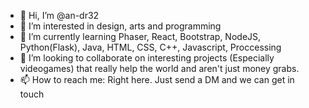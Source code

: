 - 👋 Hi, I’m @an-dr32
- 👀 I’m interested in design, arts and programming
- 🌱 I’m currently learning Phaser, React, Bootstrap, NodeJS, Python(Flask), Java, HTML, CSS, C++, Javascript, Proccessing
- 💞️ I’m looking to collaborate on interesting projects (Especially videogames) that really help the world and aren't just money grabs. 
- 📫 How to reach me: Right here. Just send a DM and we can get in touch

<!---
an-dr32/an-dr32 is a ✨ special ✨ repository because its `README.md` (this file) appears on your GitHub profile.
You can click the Preview link to take a look at your changes.
--->
